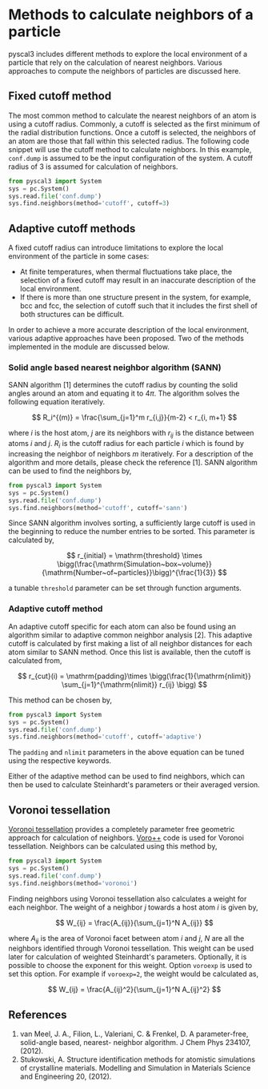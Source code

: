 # Methods to calculate neighbors of a particle

pyscal3 includes different methods to explore the local environment of a particle that rely on the calculation of nearest neighbors. Various approaches to compute the neighbors of particles are discussed here.

## Fixed cutoff method

The most common method to calculate the nearest neighbors of an atom is using a cutoff radius. Commonly, a cutoff is selected as the first minimum of the radial distribution functions. Once a cutoff is selected, the neighbors of an atom are those that fall within this selected radius. The following code snippet will use the cutoff method to calculate neighbors. In this example, `conf.dump` is assumed to
be the input configuration of the system. A cutoff radius of 3 is assumed for calculation of neighbors.

``` python
from pyscal3 import System
sys = pc.System()
sys.read.file('conf.dump')
sys.find.neighbors(method='cutoff', cutoff=3)
```

## Adaptive cutoff methods

A fixed cutoff radius can introduce limitations to explore the local environment of the particle in some cases:

-   At finite temperatures, when thermal fluctuations take place, the selection of a fixed cutoff may result in an inaccurate description of the local environment.
-   If there is more than one structure present in the system, for example, bcc and fcc, the selection of cutoff such that it includes the first shell of both structures can be difficult.

In order to achieve a more accurate description of the local environment, various adaptive approaches have been proposed. Two of the methods implemented in the module are discussed below.

### Solid angle based nearest neighbor algorithm (SANN)

SANN algorithm [1] determines the cutoff radius by counting the solid angles around an atom and equating it to $4\pi$. The algorithm solves the following equation iteratively.

$$
R_i^{(m)} = \frac{\sum_{j=1}^m r_{i,j}}{m-2} < r_{i, m+1}
$$

where $i$ is the host atom, $j$ are its neighbors with $r_{ij}$ is the distance between atoms $i$ and $j$. $R_i$ is the cutoff radius for each particle $i$ which is found by increasing the neighbor of neighbors $m$ iteratively. For a description of the algorithm and more details, please check the reference [1]. SANN algorithm can be used to find the neighbors by,

``` python
from pyscal3 import System
sys = pc.System()
sys.read.file('conf.dump')
sys.find.neighbors(method='cutoff', cutoff='sann')
```

Since SANN algorithm involves sorting, a sufficiently large cutoff is used in the beginning to reduce the number entries to be sorted. This parameter is calculated by,

$$
r_{initial} = \mathrm{threshold} \times \bigg(\frac{\mathrm{Simulation~box~volume}}{\mathrm{Number~of~particles}}\bigg)^{\frac{1}{3}}
$$

a tunable `threshold` parameter can be set through function arguments.

### Adaptive cutoff method

An adaptive cutoff specific for each atom can also be found using an algorithm similar to adaptive common neighbor analysis [2]. This adaptive cutoff is calculated by first making a list of all neighbor
distances for each atom similar to SANN method. Once this list is available, then the cutoff is calculated from,

$$
r_{cut}(i) = \mathrm{padding}\times \bigg(\frac{1}{\mathrm{nlimit}} \sum_{j=1}^{\mathrm{nlimit}} r_{ij} \bigg)
$$

This method can be chosen by,

``` python
from pyscal3 import System
sys = pc.System()
sys.read.file('conf.dump')
sys.find.neighbors(method='cutoff', cutoff='adaptive')
```

The `padding` and `nlimit` parameters in the above equation can be tuned using the respective keywords.

Either of the adaptive method can be used to find neighbors, which can then be used to calculate Steinhardt\'s parameters or their averaged version.

## Voronoi tessellation

[Voronoi tessellation](https://en.wikipedia.org/wiki/Voronoi_diagram) provides a completely parameter free geometric approach for calculation of neighbors. [Voro++](http://math.lbl.gov/voro++/) code is used for Voronoi tessellation. Neighbors can be calculated using this method by,

``` python
from pyscal3 import System
sys = pc.System()
sys.read.file('conf.dump')
sys.find.neighbors(method='voronoi')
```

Finding neighbors using Voronoi tessellation also calculates a weight for each neighbor. The weight of a neighbor $j$ towards a host atom $i$ is given by,

$$
W_{ij} = \frac{A_{ij}}{\sum_{j=1}^N A_{ij}}
$$

where $A_{ij}$ is the area of Voronoi facet between atom $i$ and $j$, $N$ are all the neighbors identified through Voronoi tessellation. This weight can be used later for calculation of weighted Steinhardt's
parameters. Optionally, it is possible to choose the exponent for this weight. Option `voroexp` is used to set this option. For example if `voroexp=2`, the weight would be calculated as,

$$
W_{ij} = \frac{A_{ij}^2}{\sum_{j=1}^N A_{ij}^2}
$$

## References

1. van Meel, J. A., Filion, L., Valeriani, C. & Frenkel, D. A parameter-free, solid-angle based, nearest- neighbor algorithm. J Chem Phys 234107, (2012).
2. Stukowski, A. Structure identification methods for atomistic simulations of crystalline materials. Modelling and Simulation in Materials Science and Engineering 20, (2012).
